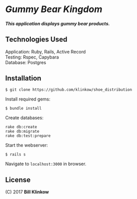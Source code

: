 # _Gummy Bear Kingdom_

##### This application displays gummy bear products.

## Technologies Used

Application: Ruby, Rails, Active Record<br>
Testing: Rspec, Capybara<br>
Database: Postgres

Installation
------------

```
$ git clone https://github.com/klinkow/shoe_distribution
```

Install required gems:
```
$ bundle install
```

Create databases:
```
rake db:create
rake db:migrate
rake db:test:prepare
```

Start the webserver:
```
$ rails s
```

Navigate to `localhost:3000` in browser.


License
-------

(C) 2017 **Bill Klinkow**
